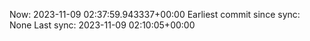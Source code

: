 Now: 2023-11-09 02:37:59.943337+00:00 Earliest commit since sync: None Last sync: 2023-11-09 02:10:05+00:00
